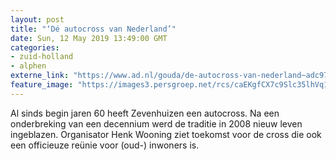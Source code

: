 ```yaml
---
layout: post
title: "‘Dé autocross van Nederland’"
date: Sun, 12 May 2019 13:49:00 GMT
categories: 
- zuid-holland 
- alphen 
externe_link: "https://www.ad.nl/gouda/de-autocross-van-nederland~adc9758b/"
feature_image: "https://images3.persgroep.net/rcs/caEKgfCX7c9Slc35lhVq1vQlLK8/diocontent/146708941/_fitwidth/400/?appId=21791a8992982cd8da851550a453bd7f&quality=0.7"
---
```


Al sinds begin jaren 60 heeft Zevenhuizen een autocross. Na een onderbreking van een decennium werd de traditie in 2008 nieuw leven ingeblazen. Organisator Henk Wooning ziet toekomst voor de cross die ook een officieuze reünie voor (oud-) inwoners is.
